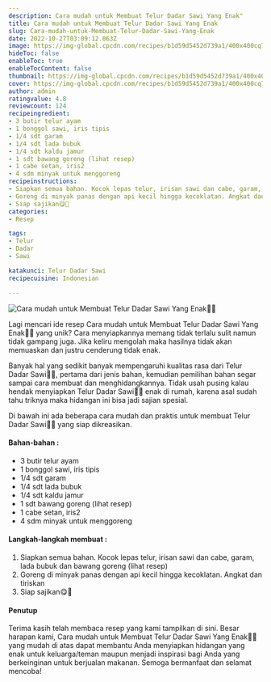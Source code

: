 ```yaml
---
description: Cara mudah untuk Membuat Telur Dadar Sawi Yang Enak"
title: Cara mudah untuk Membuat Telur Dadar Sawi Yang Enak
slug: Cara-mudah-untuk-Membuat-Telur-Dadar-Sawi-Yang-Enak
date: 2022-10-27T03:09:12.063Z
image: https://img-global.cpcdn.com/recipes/b1d59d5452d739a1/400x400cq70/photo.jpg
hideToc: false
enableToc: true
enableTocContent: false
thumbnail: https://img-global.cpcdn.com/recipes/b1d59d5452d739a1/400x400cq70/photo.jpg
cover: https://img-global.cpcdn.com/recipes/b1d59d5452d739a1/400x400cq70/photo.jpg
author: admin
ratingvalue: 4.8
reviewcount: 124
recipeingredient:
- 3 butir telur ayam
- 1 bonggol sawi, iris tipis
- 1/4 sdt garam
- 1/4 sdt lada bubuk
- 1/4 sdt kaldu jamur
- 1 sdt bawang goreng (lihat resep)
- 1 cabe setan, iris2
- 4 sdm minyak untuk menggoreng
recipeinstructions:
- Siapkan semua bahan. Kocok lepas telur, irisan sawi dan cabe, garam, lada bubuk dan bawang goreng (lihat resep)
- Goreng di minyak panas dengan api kecil hingga kecoklatan. Angkat dan tiriskan
- Siap sajikan😋🙏
categories:
- Resep

tags:
- Telur
- Dadar
- Sawi

katakunci: Telur Dadar Sawi
recipecuisine: Indonesian

---
```


![Cara mudah untuk Membuat Telur Dadar Sawi Yang Enak👩‍🍳](https://img-global.cpcdn.com/recipes/b1d59d5452d739a1/400x400cq70/photo.jpg)

Lagi mencari ide resep Cara mudah untuk Membuat Telur Dadar Sawi Yang Enak👩‍🍳 yang unik? Cara menyiapkannya memang tidak terlalu sulit namun tidak gampang juga. Jika keliru mengolah maka hasilnya tidak akan memuaskan dan justru cenderung tidak enak.

Banyak hal yang sedikit banyak mempengaruhi kualitas rasa dari Telur Dadar Sawi👩‍🍳, pertama dari jenis bahan, kemudian pemilihan bahan segar sampai cara membuat dan menghidangkannya. Tidak usah pusing kalau hendak menyiapkan Telur Dadar Sawi👩‍🍳 enak di rumah, karena asal sudah tahu triknya maka hidangan ini bisa jadi sajian spesial.

Di bawah ini ada beberapa cara mudah dan praktis untuk membuat Telur Dadar Sawi👩‍🍳 yang siap dikreasikan.

<!--inarticleads1-->

#### Bahan-bahan :

- 3 butir telur ayam
- 1 bonggol sawi, iris tipis
- 1/4 sdt garam
- 1/4 sdt lada bubuk
- 1/4 sdt kaldu jamur
- 1 sdt bawang goreng (lihat resep)
- 1 cabe setan, iris2
- 4 sdm minyak untuk menggoreng

<!--inarticleads2-->

#### Langkah-langkah membuat :

1. Siapkan semua bahan. Kocok lepas telur, irisan sawi dan cabe, garam, lada bubuk dan bawang goreng (lihat resep)
1. Goreng di minyak panas dengan api kecil hingga kecoklatan. Angkat dan tiriskan
1. Siap sajikan😋🙏

#### Penutup

Terima kasih telah membaca resep yang kami tampilkan di sini. Besar harapan kami, Cara mudah untuk Membuat Telur Dadar Sawi Yang Enak👩‍🍳 yang mudah di atas dapat membantu Anda menyiapkan hidangan yang enak untuk keluarga/teman maupun menjadi inspirasi bagi Anda yang berkeinginan untuk berjualan makanan. Semoga bermanfaat dan selamat mencoba!